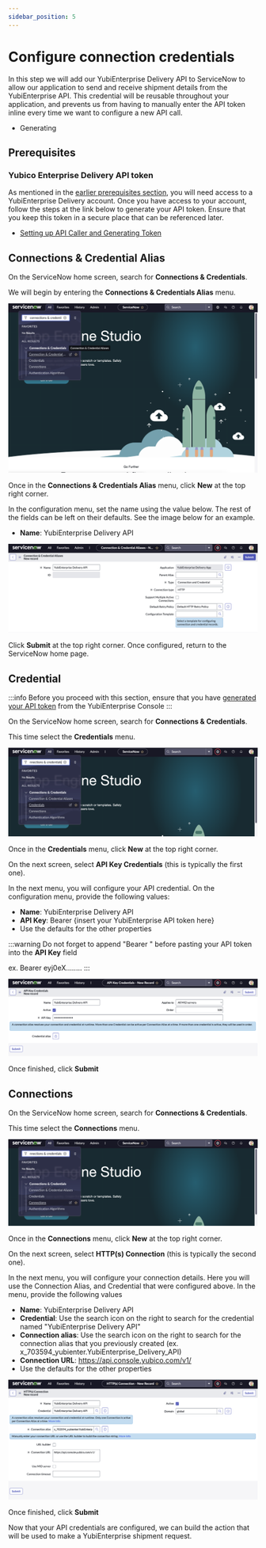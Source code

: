 ```yaml
---
sidebar_position: 5
---
```


# Configure connection credentials

In this step we will add our YubiEnterprise Delivery API to ServiceNow to allow our application to send and receive shipment details from the YubiEnterprise API. This credential will be reusable throughout your application, and prevents us from having to manually enter the API token inline every time we want to configure a new API call.

- Generating

## Prerequisites

### Yubico Enterprise Delivery API token

As mentioned in the [earlier prerequisites section](/docs/prereqs#yubico-enterprise-delivery-account), you will need access to a YubiEnterprise Delivery account. Once you have access to your account, follow the steps at the link below to generate your API token. Ensure that you keep this token in a secure place that can be referenced later.

- [Setting up API Caller and Generating Token](https://console.yubico.com/help/API_Onboarding_Playbook.html#setting-up-api-caller-and-generating-token)

## Connections & Credential Alias

On the ServiceNow home screen, search for **Connections & Credentials**.

We will begin by entering the **Connections & Credentials Alias** menu.

![Configuration menu](/img/connections_1.png)

Once in the **Connections & Credentials Alias** menu, click **New** at the top right corner.

In the configuration menu, set the name using the value below. The rest of the fields can be left on their defaults. See the image below for an example.

- **Name**: YubiEnterprise Delivery API

![Configuration menu](/img/connections_2.png)

Click **Submit** at the top right corner. Once configured, return to the ServiceNow home page.

## Credential

:::info
Before you proceed with this section, ensure that you have [generated your API token](https://console.yubico.com/help/API_Onboarding_Playbook.html#setting-up-api-caller-and-generating-token) from the YubiEnterprise Console
:::

On the ServiceNow home screen, search for **Connections & Credentials**.

This time select the **Credentials** menu.

![Configuration menu](/img/connections_3.png)

Once in the **Credentials** menu, click **New** at the top right corner.

On the next screen, select **API Key Credentials** (this is typically the first one).

In the next menu, you will configure your API credential. On the configuration menu, provide the following values:

- **Name**: YubiEnterprise Delivery API
- **API Key**: Bearer {insert your YubiEnterprise API token here}
- Use the defaults for the other properties

:::warning
Do not forget to append "Bearer " before pasting your API token into the **API Key** field

ex. Bearer eyj0eX........
:::

![Configuration menu](/img/connections_4.png)

Once finished, click **Submit**

## Connections

On the ServiceNow home screen, search for **Connections & Credentials**.

This time select the **Connections** menu.

![Configuration menu](/img/connections_5.png)

Once in the **Connections** menu, click **New** at the top right corner.

On the next screen, select **HTTP(s) Connection** (this is typically the second one).

In the next menu, you will configure your connection details. Here you will use the Connection Alias, and Credential that were configured above. In the menu, provide the following values

- **Name**: YubiEnterprise Delivery API
- **Credential**: Use the search icon on the right to search for the credential named "YubiEnterprise Delivery API"
- **Connection alias**: Use the search icon on the right to search for the connection alias that you previously created (ex. x_703594_yubienter.YubiEnterprise_Delivery_API)
- **Connection URL**: https://api.console.yubico.com/v1/
- Use the defaults for the other properties

![Configuration menu](/img/connections_6.png)

Once finished, click **Submit**

Now that your API credentials are configured, we can build the action that will be used to make a YubiEnterprise shipment request.
